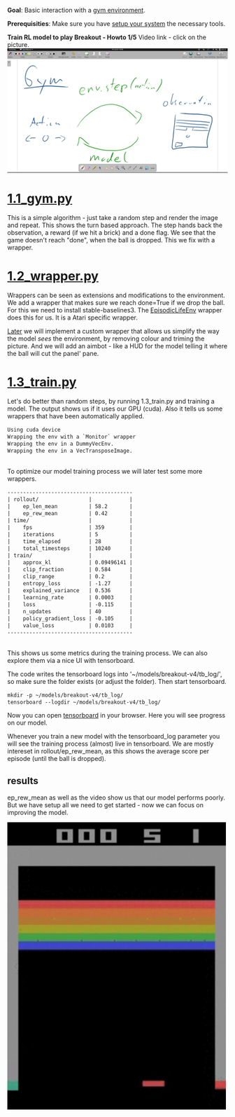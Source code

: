 
**Goal**: Basic interaction with a [gym environment](https://github.com/openai/gym).

**Prerequisities**: Make sure you have [setup your system](../_setup) the necessary tools.

**Train RL model to play Breakout - Howto 1/5** Video link - click on the picture.
[![RL Breakout 1/5](../pictures/thumbnails/1_gym_thumbnail5.png)](https://youtu.be/DqzSCpKE-zk)


# [1.1_gym.py](./1.1_gym.py)
This is a simple algorithm - just take a random step and render the image and repeat. This shows the turn based approach. The step hands back the observation, a reward (if we hit a brick) and a done flag. We see that the game doesn't reach "done", when the ball is dropped. This we fix with a wrapper.


# [1.2_wrapper.py](./1.2_wrapper.py)
Wrappers can be seen as extensions and modifications to the environment. We add a wrapper that makes sure we reach done=True if we drop the ball. For this we need to install stable-baselines3.
The [EpisodicLifeEnv](https://stable-baselines3.readthedocs.io/en/master/_modules/stable_baselines3/common/atari_wrappers.html#EpisodicLifeEnv) wrapper does this for us. It is a Atari specific wrapper. 

[Later](../3_obswrapper) we will implement a custom wrapper that allows us simplify the way the model *sees* the environment, by removing colour and triming the picture. And we will add an aimbot - like a HUD for the model telling it where the ball will cut the panel' pane.

# [1.3_train.py](./1.2_wrapper.py)
Let's do better than random steps, by running 1.3_train.py and training a model. The output shows us if it uses our GPU (cuda). Also it tells us some wrappers that have been automatically applied.<br>
```
Using cuda device
Wrapping the env with a `Monitor` wrapper
Wrapping the env in a DummyVecEnv.
Wrapping the env in a VecTransposeImage.
```
<br>
To optimize our model training process we will later test some more wrappers.

```
----------------------------------------
| rollout/                |            |
|    ep_len_mean          | 58.2       |
|    ep_rew_mean          | 0.42       |
| time/                   |            |
|    fps                  | 359        |
|    iterations           | 5          |
|    time_elapsed         | 28         |
|    total_timesteps      | 10240      |
| train/                  |            |
|    approx_kl            | 0.09496141 |
|    clip_fraction        | 0.584      |
|    clip_range           | 0.2        |
|    entropy_loss         | -1.27      |
|    explained_variance   | 0.536      |
|    learning_rate        | 0.0003     |
|    loss                 | -0.115     |
|    n_updates            | 40         |
|    policy_gradient_loss | -0.105     |
|    value_loss           | 0.0103     |
----------------------------------------
```
<br>
This shows us some metrics during the training process. We can also explore them via a nice UI with tensorboard.

The code writes the tensorboard logs into '~/models/breakout-v4/tb_log/', so make sure the folder exists (or adjust the folder). Then start tensorboard.<br>
```
mkdir -p ~/models/breakout-v4/tb_log/
tensorboard --logdir ~/models/breakout-v4/tb_log/
```
Now you can open [tensorboard](http://localhost:6006/) in your browser. Here you will see progress on our model.

Whenever you train a new model with the tensorboard_log parameter you will see the training process (almost) live in tensorboard. We are mostly intereset in rollout/ep_rew_mean, as this shows the average score per episode (until the ball is dropped).

## results
ep_rew_mean as well as the video show us that our model performs poorly. But we have setup all we need to get started - now we can focus on improving the model.


<img src="../video/1.3_train.gif" width="500" />
